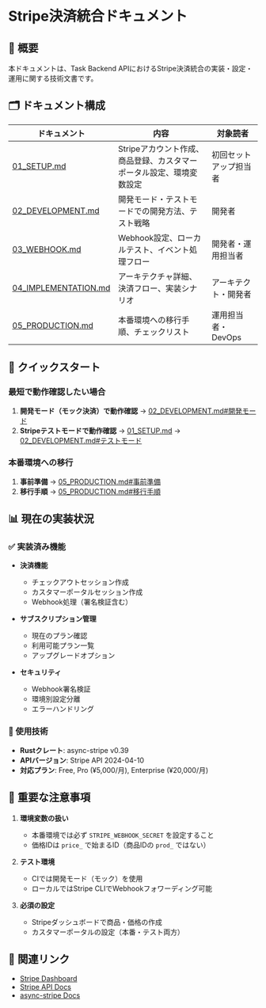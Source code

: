 # Stripe決済統合ドキュメント

## 📖 概要

本ドキュメントは、Task Backend APIにおけるStripe決済統合の実装・設定・運用に関する技術文書です。

## 🗂️ ドキュメント構成

| ドキュメント | 内容 | 対象読者 |
|------------|------|---------|
| [01_SETUP.md](./01_SETUP.md) | Stripeアカウント作成、商品登録、カスタマーポータル設定、環境変数設定 | 初回セットアップ担当者 |
| [02_DEVELOPMENT.md](./02_DEVELOPMENT.md) | 開発モード・テストモードでの開発方法、テスト戦略 | 開発者 |
| [03_WEBHOOK.md](./03_WEBHOOK.md) | Webhook設定、ローカルテスト、イベント処理フロー | 開発者・運用担当者 |
| [04_IMPLEMENTATION.md](./04_IMPLEMENTATION.md) | アーキテクチャ詳細、決済フロー、実装シナリオ | アーキテクト・開発者 |
| [05_PRODUCTION.md](./05_PRODUCTION.md) | 本番環境への移行手順、チェックリスト | 運用担当者・DevOps |

## 🚀 クイックスタート

### 最短で動作確認したい場合

1. **開発モード（モック決済）で動作確認** → [02_DEVELOPMENT.md#開発モード](./02_DEVELOPMENT.md#開発モード)
2. **Stripeテストモードで動作確認** → [01_SETUP.md](./01_SETUP.md) → [02_DEVELOPMENT.md#テストモード](./02_DEVELOPMENT.md#テストモード)

### 本番環境への移行

1. **事前準備** → [05_PRODUCTION.md#事前準備](./05_PRODUCTION.md#事前準備)
2. **移行手順** → [05_PRODUCTION.md#移行手順](./05_PRODUCTION.md#移行手順)

## 📊 現在の実装状況

### ✅ 実装済み機能

- **決済機能**
  - チェックアウトセッション作成
  - カスタマーポータルセッション作成
  - Webhook処理（署名検証含む）

- **サブスクリプション管理**
  - 現在のプラン確認
  - 利用可能プラン一覧
  - アップグレードオプション

- **セキュリティ**
  - Webhook署名検証
  - 環境別設定分離
  - エラーハンドリング

### 🔧 使用技術

- **Rustクレート**: async-stripe v0.39
- **APIバージョン**: Stripe API 2024-04-10
- **対応プラン**: Free, Pro (¥5,000/月), Enterprise (¥20,000/月)

## 📝 重要な注意事項

1. **環境変数の扱い**
   - 本番環境では必ず `STRIPE_WEBHOOK_SECRET` を設定すること
   - 価格IDは `price_` で始まるID（商品IDの `prod_` ではない）

2. **テスト環境**
   - CIでは開発モード（モック）を使用
   - ローカルではStripe CLIでWebhookフォワーディング可能

3. **必須の設定**
   - Stripeダッシュボードで商品・価格の作成
   - カスタマーポータルの設定（本番・テスト両方）

## 🔗 関連リンク

- [Stripe Dashboard](https://dashboard.stripe.com/)
- [Stripe API Docs](https://stripe.com/docs/api)
- [async-stripe Docs](https://docs.rs/async-stripe/)